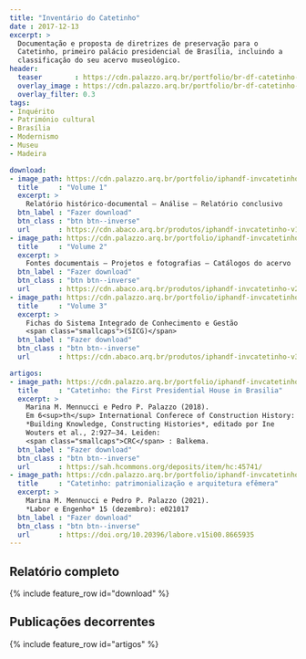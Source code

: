 ```yaml
---
title: "Inventário do Catetinho"
date : 2017-12-13
excerpt: >
  Documentação e proposta de diretrizes de preservação para o
  Catetinho, primeiro palácio presidencial de Brasília, incluindo a
  classificação do seu acervo museológico.
header:
  teaser        : https://cdn.palazzo.arq.br/portfolio/br-df-catetinho-ext-161029-pp-3099-teaser.jpg
  overlay_image : https://cdn.palazzo.arq.br/portfolio/br-df-catetinho-ext-161029-pp-3099.jpg
  overlay_filter: 0.3
tags:
- Inquérito
- Património cultural
- Brasília
- Modernismo
- Museu
- Madeira

download:
- image_path: https://cdn.palazzo.arq.br/portfolio/iphandf-invcatetinho-v1-teaser.jpg
  title     : "Volume 1"
  excerpt: >
    Relatório histórico-documental – Análise – Relatório conclusivo
  btn_label : "Fazer download"
  btn_class : "btn btn--inverse"
  url       : https://cdn.abaco.arq.br/produtos/iphandf-invcatetinho-v1.pdf
- image_path: https://cdn.palazzo.arq.br/portfolio/iphandf-invcatetinho-v2-teaser.jpg
  title     : "Volume 2"
  excerpt: >
    Fontes documentais – Projetos e fotografias – Catálogos do acervo
  btn_label : "Fazer download"
  btn_class : "btn btn--inverse"
  url       : https://cdn.abaco.arq.br/produtos/iphandf-invcatetinho-v2.pdf
- image_path: https://cdn.palazzo.arq.br/portfolio/iphandf-invcatetinho-v3-teaser.jpg
  title     : "Volume 3"
  excerpt: >
    Fichas do Sistema Integrado de Conhecimento e Gestão
    <span class="smallcaps">(SICG)</span>
  btn_label : "Fazer download"
  btn_class : "btn btn--inverse"
  url       : https://cdn.abaco.arq.br/produtos/iphandf-invcatetinho-v3.pdf

artigos:
- image_path: https://cdn.palazzo.arq.br/portfolio/iphandf-invcatetinho-nov-d-4-4-b-2_514.jpg
  title     : "Catetinho: the First Presidential House in Brasilia"
  excerpt: >
    Marina M. Mennucci e Pedro P. Palazzo (2018).
    Em 6<sup>th</sup> International Conferece of Construction History:
    *Building Knowledge, Constructing Histories*, editado por Ine
    Wouters et al., 2:927–34. Leiden:
    <span class="smallcaps">CRC</span> : Balkema.
  btn_label : "Fazer download"
  btn_class : "btn btn--inverse"
  url       : https://sah.hcommons.org/deposits/item/hc:45741/
- image_path: https://cdn.palazzo.arq.br/portfolio/iphandf-invcatetinho-github-social-teaser.jpg
  title     : "Catetinho: patrimonialização e arquitetura efêmera"
  excerpt: >
    Marina M. Mennucci e Pedro P. Palazzo (2021).
    *Labor e Engenho* 15 (dezembro): e021017
  btn_label : "Fazer download"
  btn_class : "btn btn--inverse"
  url       : https://doi.org/10.20396/labore.v15i00.8665935
---
```


## Relatório completo ##

{% include feature_row id="download" %}

## Publicações decorrentes ##

{% include feature_row id="artigos" %}


